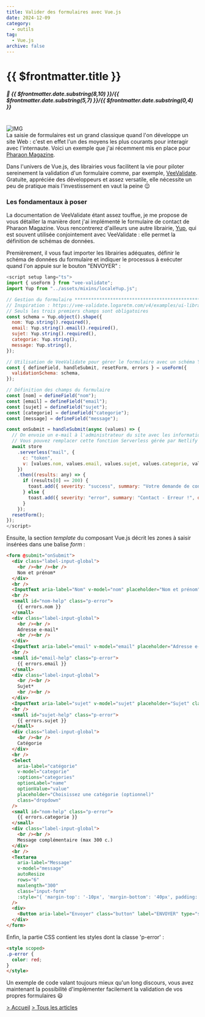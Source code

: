 ```yaml
---
title: Valider des formulaires avec Vue.js
date: 2024-12-09
category:
  - outils
tag:
  - Vue.js
archive: false
---
```


# {{ $frontmatter.title }}

##### :calendar: {{ $frontmatter.date.substring(8,10) }}/{{ $frontmatter.date.substring(5,7) }}/{{ $frontmatter.date.substring(0,4) }}<br><br>

![IMG](/assets/img/logo_vee_validate.webp "VeeValidate")
<br>
La saisie de formulaires est un grand classique quand l'on développe un site Web : c'est en effet l'un des moyens les plus courants pour interagir avec l'internaute. Voici un exemple que j'ai récemment mis en place pour [Pharaon Magazine].

Dans l'univers de Vue.js, des librairies vous facilitent la vie pour piloter sereinement la validation d'un formulaire comme, par exemple, [VeeValidate]. Gratuite, appréciée des développeurs et assez versatile, elle nécessite un peu de pratique mais l'investissement en vaut la peine :wink:

### Les fondamentaux à poser

La documentation de VeeValidate étant assez touffue, je me propose de vous détailler la manière dont j'ai implémenté le formulaire de contact de Pharaon Magazine. Vous rencontrerez d'ailleurs une autre librairie, [Yup], qui est souvent utilisée conjointement avec VeeValidate : elle permet la définition de schémas de données.

Premièrement, il vous faut importer les librairies adéquates, définir le schéma de données du formulaire et indiquer le processus à exécuter quand l'on appuie sur le bouton "ENVOYER" :

```js
<script setup lang="ts">
import { useForm } from "vee-validate";
import Yup from "../assets/mixins/localeYup.js";

// Gestion du formulaire *******************************************************************************************************************
// Inspiration : https://vee-validate.logaretm.com/v4/examples/ui-libraries/
// Seuls les trois premiers champs sont obligatoires
const schema = Yup.object().shape({
  nom: Yup.string().required(),
  email: Yup.string().email().required(),
  sujet: Yup.string().required(),
  categorie: Yup.string(),
  message: Yup.string(),
});

// Utilisation de VeeValidate pour gérer le formulaire avec un schéma Yup
const { defineField, handleSubmit, resetForm, errors } = useForm({
  validationSchema: schema,
});

// Définition des champs du formulaire
const [nom] = defineField("nom");
const [email] = defineField("email");
const [sujet] = defineField("sujet");
const [categorie] = defineField("categorie");
const [message] = defineField("message");

const onSubmit = handleSubmit(async (values) => {
  // On envoie un e-mail à l'administrateur du site avec les informations collectées
  // Vous pouvez remplacer cette fonction Serverless gérée par Netlify par tout code approprié permettant d'envoyer les informations collectées
  await store
    .serverless("mail", {
      c: "token",
      v: [values.nom, values.email, values.sujet, values.categorie, values.message],
    })
    .then((results: any) => {
      if (results[0] == 200) {
        toast.add({ severity: "success", summary: "Votre demande de contact a été envoyée", detail: results[1], life: 3000 });
      } else {
        toast.add({ severity: "error", summary: "Contact - Erreur !", detail: results[1], life: 3000 });
      }
    });
  resetForm();
});
</script>
```
Ensuite, la section *template* du composant Vue.js décrit les zones à saisir insérées dans une balise *form* :
```html
<form @submit="onSubmit">
  <div class="label-input-global">
    <br /><br /><br />
    Nom et prénom*
  </div>
  <br />
  <InputText aria-label="Nom" v-model="nom" placeholder="Nom et prénom" class="input-form" maxlength="50" />
  <br />
  <small id="nom-help" class="p-error">
    {{ errors.nom }}
  </small>
  <div class="label-input-global">
    <br /><br />
    Adresse e-mail*
    <br /><br />
  </div>
  <InputText aria-label="email" v-model="email" placeholder="Adresse e-mail" class="input-form" autocomplete="email" maxlength="50" />
  <br />
  <small id="email-help" class="p-error">
    {{ errors.email }}
  </small>
  <div class="label-input-global">
    <br /><br />
    Sujet*
    <br /><br />
  </div>
  <InputText aria-label="sujet" v-model="sujet" placeholder="Sujet" class="input-form" maxlength="80" />
  <br />
  <small id="sujet-help" class="p-error">
    {{ errors.sujet }}
  </small>
  <div class="label-input-global">
    <br /><br />
    Catégorie
  </div>
  <br />
  <Select
    aria-label="catégorie"
    v-model="categorie"
    :options="categories"
    optionLabel="name"
    optionValue="value"
    placeholder="Choisissez une catégorie (optionnel)"
    class="dropdown"
  />
  <small id="nom-help" class="p-error">
    {{ errors.categorie }}
  </small>
  <div class="label-input-global">
    <br /><br />
    Message complémentaire (max 300 c.)
  </div>
  <br />
  <Textarea
    aria-label="Message"
    v-model="message"
    autoResize
    rows="6"
    maxlength="300"
    class="input-form"
    :style="{ 'margin-top': '-10px', 'margin-bottom': '40px', padding: '10px 10px 10px 10px' }"
  />
  <div>
    <Button aria-label="Envoyer" class="button" label="ENVOYER" type="submit" />
  </div>
</form>
```
Enfin, la partie CSS contient les styles dont la classe 'p-error' :
```html
<style scoped>
.p-error {
  color: red;
}
</style>
```
Un exemple de code valant toujours mieux qu'un long discours, vous avez maintenant la possibilité d'implémenter facilement la validation de vos propres formulaires :smiley:


[> Accueil](/) [> Tous les articles](/articles)

[Pharaon Magazine]: https://www.pharaon-magazine.fr/contact
[VeeValidate]: https://vee-validate.logaretm.com/v4/
[Yup]: https://www.npmjs.com/package/yup
